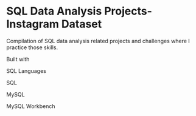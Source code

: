 # SQL Data Analysis Projects- Instagram Dataset

Compilation of SQL data analysis related projects and challenges where I practice those skills.

Built with

SQL Languages

SQL

MySQL

MySQL Workbench

